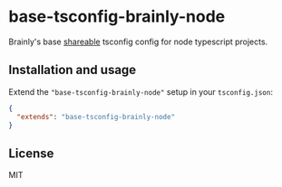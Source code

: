 # base-tsconfig-brainly-node

Brainly's base
[shareable](https://www.typescriptlang.org/docs/handbook/tsconfig-json.html) tsconfig
config for node typescript projects.

## Installation and usage

Extend the `"base-tsconfig-brainly-node"` setup in your `tsconfig.json`:

```json
{
  "extends": "base-tsconfig-brainly-node"
}
```

## License

MIT
